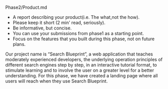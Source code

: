 Phase2/Product.md
* A report describing your p​roduct​(i.e. The w​hat,​not the h​ow)​.
* Please keep it short (2 min' read, seriously).
* Be informative, but concise.
* You can use your submissions from phase­1 as a starting point.
* Focus on the features that you built during this phase, not on future plans.

Our project name is “Search Blueprint”, a web application that teaches moderately experienced developers, the underlying operation principles of different search engines step by step, in an interactive tutorial format, to stimulate learning and to involve the user on a greater level for a better understanding. For this phase, we have created a landing page where all users will reach when they use Search Blueprint. 
